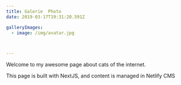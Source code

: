 ```yaml
---
title: Galerie  Photo
date: 2019-03-17T19:31:20.591Z

galleryImages:
  - image: /img/avatar.jpg



---
```

Welcome to my awesome page about cats of the internet.

This page is built with NextJS, and content is managed in Netlify CMS